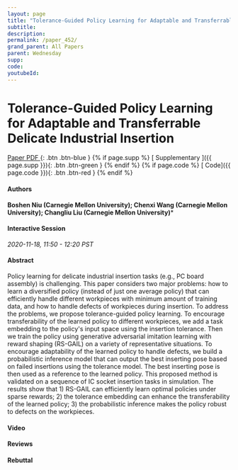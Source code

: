 ```yaml
---
layout: page
title: "Tolerance-Guided Policy Learning for Adaptable and Transferrable Delicate Industrial Insertion"
subtitle: 
description:
permalink: /paper_452/
grand_parent: All Papers
parent: Wednesday
supp: 
code: 
youtubeId: 
---
```


# Tolerance-Guided Policy Learning for Adaptable and Transferrable Delicate Industrial Insertion

[<i class="fa fa-file-text-o" aria-hidden="true"></i> Paper PDF ](https://drive.google.com/file/d/1aObrQt-Y2elnex4L01v3rwPLH6_Tin7q/view){: .btn .btn-blue } {% if page.supp %} [<i class="fa fa-file-text-o" aria-hidden="true"></i> Supplementary ]({{ page.supp }}){: .btn .btn-green } {% endif %} {% if page.code %} [<i class="fa fa-github" aria-hidden="true"></i> Code]({{ page.code }}){: .btn .btn-red }
{% endif %}

#### Authors
**Boshen Niu (Carnegie Mellon University); Chenxi Wang (Carnegie Mellon University); Changliu Liu (Carnegie Mellon University)***

#### Interactive Session
*2020-11-18, 11:50 - 12:20 PST*

#### Abstract
Policy learning for delicate industrial insertion tasks (e.g., PC board assembly) is challenging. This paper considers two major problems: how to learn a diversified policy (instead of just one average policy) that can efficiently handle different workpieces with minimum amount of training data, and how to handle defects of workpieces during insertion. To address the problems, we propose tolerance-guided policy learning. 
    To encourage transferability of the learned policy to different workpieces, we add a task embedding to the policy's input space using the insertion tolerance. Then we train the policy using generative adversarial imitation learning with reward shaping (RS-GAIL) on a variety of representative situations. 
    To encourage adaptability of the learned policy to handle defects, we build a probabilistic inference model that can output the best inserting pose based on failed insertions using the tolerance model. The best inserting pose is then used as a reference to the learned policy. 
    This proposed method is validated on a sequence of IC socket insertion tasks in simulation. The results show that 1) RS-GAIL can efficiently learn optimal policies under sparse rewards; 2) the tolerance embedding can enhance the transferability of the learned policy; 3) the probabilistic inference makes the policy robust to defects on the workpieces.

#### Video 

#### Reviews

#### Rebuttal
